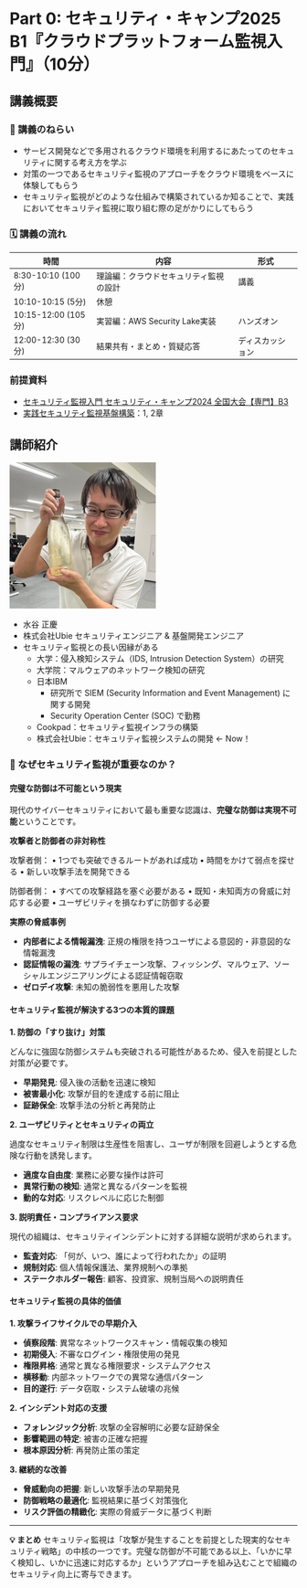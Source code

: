 # Part 0: セキュリティ・キャンプ2025 B1『クラウドプラットフォーム監視入門』（10分）

## 講義概要

### 🎯 講義のねらい

- サービス開発などで多用されるクラウド環境を利用するにあたってのセキュリティに関する考え方を学ぶ
- 対策の一つであるセキュリティ監視のアプローチをクラウド環境をベースに体験してもらう
- セキュリティ監視がどのような仕組みで構築されているか知ることで、実践においてセキュリティ監視に取り組む際の足がかりにしてもらう

### 🗓️ 講義の流れ

| 時間 | 内容 | 形式 |
|------|------|------|
| 8:30-10:10 (100分) | 理論編：クラウドセキュリティ監視の設計 | 講義 |
| 10:10-10:15 (5分) | 休憩 | |
| 10:15-12:00 (105分) | 実習編：AWS Security Lake実装 | ハンズオン |
| 12:00-12:30 (30分) | 結果共有・まとめ・質疑応答 | ディスカッション |

### 前提資料

- [セキュリティ監視入門 セキュリティ・キャンプ2024 全国大会【専門】B3](https://mztn.notion.site/4a1b43b9101c4f669f32f805b2393206?pvs=74)
- [実践セキュリティ監視基盤構築](https://zenn.dev/mizutani/books/secmon-platform)：1, 2章

## 講師紹介

![](images/mizutani.jpg)

- 水谷 正慶
- 株式会社Ubie セキュリティエンジニア & 基盤開発エンジニア
- セキュリティ監視との長い因縁がある
  - 大学：侵入検知システム（IDS, Intrusion Detection System）の研究
  - 大学院：マルウェアのネットワーク検知の研究
  - 日本IBM
    - 研究所で SIEM (Security Information and Event Management) に関する開発
    - Security Operation Center (SOC) で勤務
  - Cookpad：セキュリティ監視インフラの構築
  - 株式会社Ubie：セキュリティ監視システムの開発 ← Now！

### 🤔 なぜセキュリティ監視が重要なのか？

#### 完璧な防御は不可能という現実

現代のサイバーセキュリティにおいて最も重要な認識は、**完璧な防御は実現不可能**ということです。

**攻撃者と防御者の非対称性**

攻撃者側：
• 1つでも突破できるルートがあれば成功
• 時間をかけて弱点を探せる
• 新しい攻撃手法を開発できる

防御者側：
• すべての攻撃経路を塞ぐ必要がある
• 既知・未知両方の脅威に対応する必要
• ユーザビリティを損なわずに防御する必要

**実際の脅威事例**
- **内部者による情報漏洩**: 正規の権限を持つユーザによる意図的・非意図的な情報漏洩
- **認証情報の漏洩**: サプライチェーン攻撃、フィッシング、マルウェア、ソーシャルエンジニアリングによる認証情報窃取
- **ゼロデイ攻撃**: 未知の脆弱性を悪用した攻撃

#### セキュリティ監視が解決する3つの本質的課題

**1. 防御の「すり抜け」対策**

どんなに強固な防御システムも突破される可能性があるため、侵入を前提とした対策が必要です。

- **早期発見**: 侵入後の活動を迅速に検知
- **被害最小化**: 攻撃が目的を達成する前に阻止
- **証跡保全**: 攻撃手法の分析と再発防止

**2. ユーザビリティとセキュリティの両立**

過度なセキュリティ制限は生産性を阻害し、ユーザが制限を回避しようとする危険な行動を誘発します。

- **適度な自由度**: 業務に必要な操作は許可
- **異常行動の検知**: 通常と異なるパターンを監視
- **動的な対応**: リスクレベルに応じた制御

**3. 説明責任・コンプライアンス要求**

現代の組織は、セキュリティインシデントに対する詳細な説明が求められます。

- **監査対応**: 「何が、いつ、誰によって行われたか」の証明
- **規制対応**: 個人情報保護法、業界規制への準拠
- **ステークホルダー報告**: 顧客、投資家、規制当局への説明責任

#### セキュリティ監視の具体的価値

**1. 攻撃ライフサイクルでの早期介入**
- **偵察段階**: 異常なネットワークスキャン・情報収集の検知
- **初期侵入**: 不審なログイン・権限使用の発見
- **権限昇格**: 通常と異なる権限要求・システムアクセス
- **横移動**: 内部ネットワークでの異常な通信パターン
- **目的遂行**: データ窃取・システム破壊の兆候

**2. インシデント対応の支援**
- **フォレンジック分析**: 攻撃の全容解明に必要な証跡保全
- **影響範囲の特定**: 被害の正確な把握
- **根本原因分析**: 再発防止策の策定

**3. 継続的な改善**
- **脅威動向の把握**: 新しい攻撃手法の早期発見
- **防御戦略の最適化**: 監視結果に基づく対策強化
- **リスク評価の精緻化**: 実際の脅威データに基づく判断

---

**💡 まとめ**
セキュリティ監視は「攻撃が発生することを前提とした現実的なセキュリティ戦略」の中核の一つです。完璧な防御が不可能である以上、「いかに早く検知し、いかに迅速に対応するか」というアプローチを組み込むことで組織のセキュリティ向上に寄与できます。

